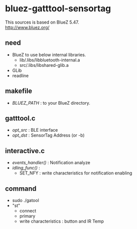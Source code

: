 # bluez-gatttool-sensortag

This sources is based on BlueZ 5.47.  
http://www.bluez.org/

## need
- BlueZ to use below internal libraries.  
  - lib/.libs/libbluetooth-internal.a
  - src/.libs/libshared-glib.a
- GLib  
- readline  

## makefile
- *BLUEZ_PATH* : to your BlueZ directory.

## gatttool.c
- *opt_src* : BLE interface
- *opt_dst* : SensorTag Address (or -b)

## interactive.c
- *events_handler()* : Notification analyze
- *idling_func()* :
  - SET_NFY : write characteristics for notification enabling


## command
- sudo ./gatool
- "st"
  - connect
  - primary
  - write characteristics : button and IR Temp

